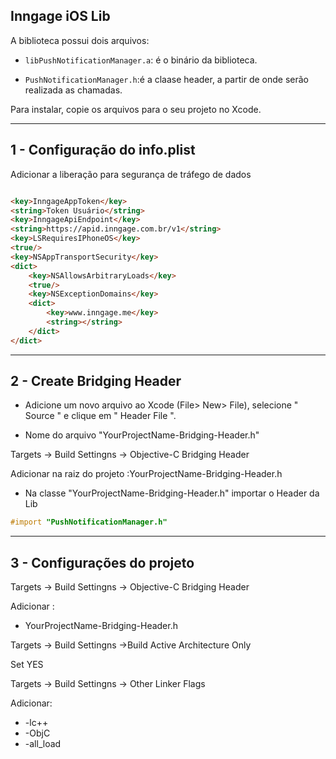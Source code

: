 ## **Inngage iOS Lib** ##

A biblioteca possui dois arquivos:

* `libPushNotificationManager.a`: é o binário da biblioteca.

* `PushNotificationManager.h`:é a claase header,  a partir de onde serão realizada as chamadas.

Para instalar, copie os arquivos para o seu projeto no Xcode.

* **
## **1 - Configuração do info.plist** ##

Adicionar a liberação para segurança de tráfego de dados

```html

<key>InngageAppToken</key>
<string>Token Usuário</string>
<key>InngageApiEndpoint</key>
<string>https://apid.inngage.com.br/v1</string>
<key>LSRequiresIPhoneOS</key>
<true/>
<key>NSAppTransportSecurity</key>
<dict>
    <key>NSAllowsArbitraryLoads</key>
    <true/>
    <key>NSExceptionDomains</key>
    <dict>
        <key>www.inngage.me</key>
        <string></string>
    </dict>
</dict>

```

* **
## **2 - Create Bridging Header** ##

* Adicione um novo arquivo ao Xcode (File> New> File), selecione " Source " e clique em " Header File ".

* Nome do arquivo "YourProjectName-Bridging-Header.h"

Targets -> Build Settingns -> Objective-C Bridging Header

Adicionar na raiz do projeto :YourProjectName-Bridging-Header.h

* Na classe "YourProjectName-Bridging-Header.h" importar o Header da Lib 

```objective-c
#import "PushNotificationManager.h"


```

* **
## **3 - Configurações do projeto** ##

Targets -> Build Settingns -> Objective-C Bridging Header 

Adicionar :

* YourProjectName-Bridging-Header.h


Targets -> Build Settingns ->Build Active Architecture Only

Set YES


Targets -> Build Settingns -> Other Linker Flags

Adicionar:

* -lc++
* -ObjC
* -all_load







